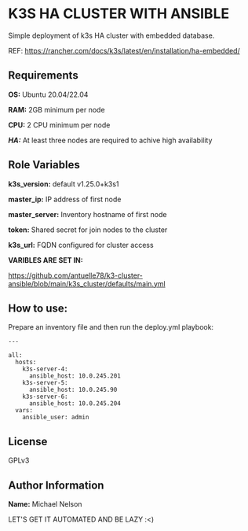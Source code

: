 K3S HA CLUSTER WITH ANSIBLE
===========================

Simple deployment of k3s HA cluster with embedded database.

REF: https://rancher.com/docs/k3s/latest/en/installation/ha-embedded/

Requirements
------------

**OS:** Ubuntu 20.04/22.04

**RAM:** 2GB minimum per node

**CPU:** 2 CPU minimum per node

***HA:*** At least three nodes are required to achive high availability

Role Variables
--------------

**k3s_version:** default v1.25.0+k3s1

**master_ip:** IP address of first node

**master_server:** Inventory hostname of first node

**token:** Shared secret for join nodes to the cluster

**k3s_url:** FQDN configured for cluster access

**VARIBLES ARE SET IN:**

https://github.com/antuelle78/k3-cluster-ansible/blob/main/k3s_cluster/defaults/main.yml


How to use:
-----------

Prepare an inventory file and then run the deploy.yml playbook: 

    ---

    all:
      hosts:
        k3s-server-4:
          ansible_host: 10.0.245.201
        k3s-server-5:
          ansible_host: 10.0.245.90
        k3s-server-6:
          ansible_host: 10.0.245.204
      vars:
        ansible_user: admin


License
-------

GPLv3

Author Information
------------------

**Name:** Michael Nelson

LET'S GET IT AUTOMATED AND BE LAZY :<)

